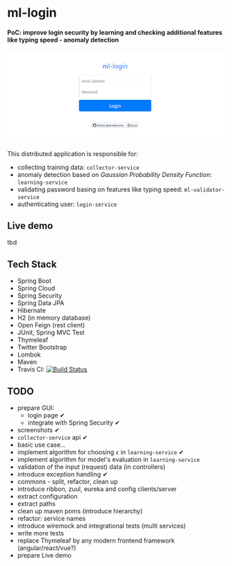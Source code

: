 # ml-login

#### PoC: improve login security by learning and checking additional features like typing speed - anomaly detection

![login](doc/img/login.png)

This distributed application is responsible for:
* collecting training data: `collector-service`
* anomaly detection based on _Gaussian Probability Density Function_: `learning-service`
* validating password basing on features like typing speed: `ml-validator-service`
* authenticating user: `login-service`

## Live demo
tbd

## Tech Stack
- Spring Boot
- Spring Cloud
- Spring Security
- Spring Data JPA
- Hibernate
- H2 (in memory database)
- Open Feign (rest client)
- JUnit, Spring MVC Test
- Thymeleaf
- Twitter Bootstrap
- Lombok
- Maven
- Travis CI: [![Build Status](https://travis-ci.org/tomekceszke/ml-login.svg?branch=master)](https://travis-ci.org/tomekceszke/ml-login)

## TODO
- prepare GUI:
    - login page ✔
    - integrate with Spring Security ✔
- screenshots ✔  
- `collector-service` api ✔
- basic use case...
- implement algorithm for choosing `ε` in `learning-service` ✔
- implement algorithm for model's evaluation in `learning-service`    
- validation of the input (request) data (in controllers)
- introduce exception handling ✔
- commons - split, refactor, clean up    
- introduce ribbon, zuul, eureka and config clients/server
- extract configuration
- extract paths
- clean up maven poms (introduce hierarchy)    
- refactor: service names
- introduce wiremock and integrational tests (multi services)
- write more tests
- replace Thymeleaf by any modern frontend framework (angular/react/vue?)
- prepare Live demo    
    
    